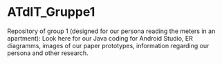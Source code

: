 # ATdIT_Gruppe1
Repository of group 1 (designed for our persona reading the meters in an apartment): 
Look here for  our Java coding for Android Studio, ER diagramms, images of our paper prototypes, information regarding our persona and other research. 
